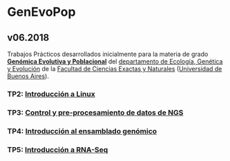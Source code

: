 # GenEvoPop

## v06.2018

Trabajos Prácticos desarrollados inicialmente para la materia de grado [**Genómica Evolutiva y Poblacional**](https://www.genevopop.net/grado.html) del [departamento de Ecología, Genética y Evolución](https://www.ege.fcen.uba.ar) de la [Facultad de Ciencias Exactas y Naturales](https://exactas.uba.ar/) ([Universidad de Buenos Aires](https://www.uba.ar)).




### TP2: [Introducción a Linux](https://github.com/lunfardista/GenEvoPop/blob/master/TP2/README.md)

### TP3: [Control y pre-procesamiento de datos de NGS](https://github.com/lunfardista/GenEvoPop/blob/master/TP3/README.md)

### TP4: [Introducción al ensamblado genómico](https://github.com/lunfardista/GenEvoPop/blob/master/TP4/README.md)

### TP5: [Introducción a RNA-Seq](https://github.com/lunfardista/GenEvoPop/blob/master/TP5/README.md)
